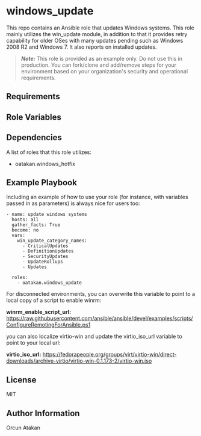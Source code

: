 # windows_update
This repo contains an Ansible role that updates Windows systems. This role mainly utilizes the win_update module, in
addition to that it provides retry capability for older OSes with many updates pending such as Windows 2008 R2 and
Windows 7. It also reports on installed updates.

> **_Note:_** This role is provided as an example only. Do not use this in production. You can fork/clone and add/remove steps for your environment based on your organization's security and operational requirements.

Requirements
------------

Role Variables
--------------

Dependencies
------------

A list of roles that this role utilizes:

- oatakan.windows_hotfix

Example Playbook
----------------

Including an example of how to use your role (for instance, with variables passed in as parameters) is always nice for users too:

    - name: update windows systems
      hosts: all
      gather_facts: True
      become: no
      vars:
        win_update_category_names:
          - CriticalUpdates
          - DefinitionUpdates
          - SecurityUpdates
          - UpdateRollups
          - Updates
            
      roles:
        - oatakan.windows_update

For disconnected environments, you can overwrite this variable to point to a local copy of a script to enable winrm:

**winrm_enable_script_url:** https://raw.githubusercontent.com/ansible/ansible/devel/examples/scripts/ConfigureRemotingForAnsible.ps1

you can also localize virtio-win and update the virtio_iso_url variable to point to your local url:

**virtio_iso_url:** https://fedorapeople.org/groups/virt/virtio-win/direct-downloads/archive-virtio/virtio-win-0.1.173-2/virtio-win.iso

License
-------

MIT

Author Information
------------------

Orcun Atakan
